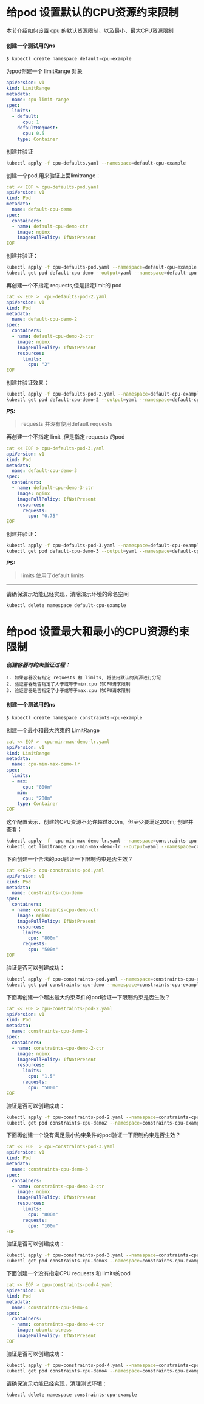 # 给pod 设置默认的CPU资源约束限制
本节介绍如何设置 cpu 的默认资源限制，以及最小、最大CPU资源限制

#### 创建一个测试用的ns
```bash
$ kubectl create namespace default-cpu-example
```
为pod创建一个 limitRange 对象
```yaml
apiVersion: v1
kind: LimitRange
metadata:
  name: cpu-limit-range
spec:
  limits:
  - default:
      cpu: 1
    defaultRequest:
      cpu: 0.5
    type: Container
```
创建并验证
```bash
kubectl apply -f cpu-defaults.yaml --namespace=default-cpu-example
```
创建一个pod,用来验证上面limitrange：
```yaml
cat << EOF > cpu-defaults-pod.yaml
apiVersion: v1
kind: Pod
metadata:
  name: default-cpu-demo
spec:
  containers:
  - name: default-cpu-demo-ctr
    image: nginx
    imagePullPolicy: IfNotPresent
EOF    
```
创建并验证：
```bash
kubectl apply -f cpu-defaults-pod.yaml --namespace=default-cpu-example
kubectl get pod default-cpu-demo --output=yaml --namespace=default-cpu-example
```
再创建一个不指定 requests,但是指定limit的 pod
```yaml
cat << EOF >  cpu-defaults-pod-2.yaml
apiVersion: v1
kind: Pod
metadata:
  name: default-cpu-demo-2
spec:
  containers:
  - name: default-cpu-demo-2-ctr
    image: nginx
    imagePullPolicy: IfNotPresent
    resources:
      limits:
        cpu: "2"
EOF        
```
创建并验证效果：
```bash
kubectl apply -f cpu-defaults-pod-2.yaml --namespace=default-cpu-example
kubectl get pod default-cpu-demo-2 --output=yaml --namespace=default-cpu-example
```
***PS:***
>requests 并没有使用default requests

再创建一个不指定 limit ,但是指定 requests 的pod
```yaml
cat << EOF > cpu-defaults-pod-3.yaml
apiVersion: v1
kind: Pod
metadata:
  name: default-cpu-demo-3
spec:
  containers:
  - name: default-cpu-demo-3-ctr
    image: nginx
    imagePullPolicy: IfNotPresent    
    resources:
      requests:
        cpu: "0.75"
EOF        
```
创建并验证：
```bash
kubectl apply -f cpu-defaults-pod-3.yaml --namespace=default-cpu-example
kubectl get pod default-cpu-demo-3 --output=yaml --namespace=default-cpu-example
```
***PS:***
>limits 使用了default limits
-----
请确保演示功能已经实现，清除演示环境的命名空间 
```bash
kubectl delete namespace default-cpu-example
```

# 给pod 设置最大和最小的CPU资源约束限制

***创建容器时约束验证过程：***
```
1. 如果容器没有指定 requests 和 limits, 将使用默认的资源进行分配
2. 验证容器是否指定了大于或等于min.cpu 的CPU请求限制
3. 验证容器是否指定了小于或等于max.cpu 的CPU请求限制
```

#### 创建一个测试用的ns
```bash
$ kubectl create namespace constraints-cpu-example
```

创建一个最小和最大约束的 LimitRange
```yaml
cat << EOF >  cpu-min-max-demo-lr.yaml
apiVersion: v1
kind: LimitRange
metadata:
  name: cpu-min-max-demo-lr
spec:
  limits:
  - max:
      cpu: "800m"
    min:
      cpu: "200m"
    type: Container
EOF

```
这个配置表示，创建的CPU资源不允许超过800m，但至少要满足200m;
创建并查看：
```bash
kubectl apply -f  cpu-min-max-demo-lr.yaml --namespace=constraints-cpu-example
kubectl get limitrange cpu-min-max-demo-lr --output=yaml --namespace=constraints-cpu-example
```


下面创建一个合法的pod验证一下限制约束是否生效？
```yaml
cat <<EOF > cpu-constraints-pod.yaml
apiVersion: v1
kind: Pod
metadata:
  name: constraints-cpu-demo
spec:
  containers:
  - name: constraints-cpu-demo-ctr
    image: nginx
    imagePullPolicy: IfNotPresent
    resources:
      limits:
        cpu: "800m"
      requests:
        cpu: "500m"
EOF        
```

验证是否可以创建成功：
```bash
kubectl apply -f cpu-constraints-pod.yaml --namespace=constraints-cpu-example
kubectl get pod constraints-cpu-demo --namespace=constraints-cpu-example
```

下面再创建一个超出最大约束条件的pod验证一下限制约束是否生效？
```yaml
cat << EOF > cpu-constraints-pod-2.yaml
apiVersion: v1
kind: Pod
metadata:
  name: constraints-cpu-demo-2
spec:
  containers:
  - name: constraints-cpu-demo-2-ctr
    image: nginx
    imagePullPolicy: IfNotPresent    
    resources:
      limits:
        cpu: "1.5"
      requests:
        cpu: "500m"
EOF        
```
验证是否可以创建成功：
```bash
kubectl apply -f cpu-constraints-pod-2.yaml --namespace=constraints-cpu-example
kubectl get pod constraints-cpu-demo2 --namespace=constraints-cpu-example
```

下面再创建一个没有满足最小约束条件的pod验证一下限制约束是否生效？
```yaml
cat << EOF  > cpu-constraints-pod-3.yaml
apiVersion: v1
kind: Pod
metadata:
  name: constraints-cpu-demo-3
spec:
  containers:
  - name: constraints-cpu-demo-3-ctr
    image: nginx
    imagePullPolicy: IfNotPresent    
    resources:
      limits:
        cpu: "800m"
      requests:
        cpu: "100m"
EOF        
```
验证是否可以创建成功：
```bash
kubectl apply -f cpu-constraints-pod-3.yaml --namespace=constraints-cpu-example
kubectl get pod constraints-cpu-demo3 --namespace=constraints-cpu-example
```

下面创建一个没有指定CPU requests 和 limits的pod
```yaml
cat << EOF > cpu-constraints-pod-4.yaml
apiVersion: v1
kind: Pod
metadata:
  name: constraints-cpu-demo-4
spec:
  containers:
  - name: constraints-cpu-demo-4-ctr
    image: ubuntu-stress
    imagePullPolicy: IfNotPresent
EOF    
```
验证是否可以创建成功：
```bash
kubectl apply -f cpu-constraints-pod-4.yaml --namespace=constraints-cpu-example
kubectl get pod constraints-cpu-demo4 --namespace=constraints-cpu-example
```
请确保演示功能已经实现，清理测试环境：
```bash
kubectl delete namespace constraints-cpu-example
```
